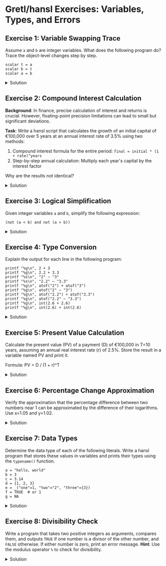 # Gretl/hansl Exercises: Variables, Types, and Errors

## Exercise 1: Variable Swapping Trace

Assume `a` and `b` are integer variables. What does the following program do? Trace the object-level changes step by step.

```hansl
scalar t = a
scalar b = t
scalar a = b
```

<details>
<summary>Solution</summary>

#### Initial state:
- a contains an integer value
- b contains an integer value

#### After line 1 (t = a):
- t points to the same value as a

#### After line 2 (b = t):
- b now points to the same value as t (and thus a)
- The original value of b is overwritten
-
#### After line 3 (a = b):
- a continues to point to the same value since b already points to a's value
#### Conclusion:
This code does not actually swap values but makes all three variables (a, b, t) reference the original value of a. The original value of b is lost.
</details>

## Exercise 2: Compound Interest Calculation

**Background**: In finance, precise calculation of interest and returns is crucial. However, floating-point precision limitations can lead to small but significant deviations.

**Task**: Write a hansl script that calculates the growth of an initial capital of €100,000 over 5 years at an annual interest rate of 3.5% using two methods:
1. Compound interest formula for the entire period: `final = initial * (1 + rate)^years`
2. Step-by-step annual calculation: Multiply each year's capital by the interest factor

Why are the results not identical?

<details>
<summary>Solution</summary>
<pre><code class="language-hansl"># compound_interest_calculation.inp
# Method 1: Using compound interest formula
scalar initial = 100000
scalar rate = 0.035
scalar years = 5
scalar final_compound = initial * (1 + rate)^years
printf "Compound formula result: %.2f\n", final_compound
</code></pre>
<pre><code class="language-hansl"># Method 2: Step-by-step calculation
scalar capital = initial
loop i=1..5
    scalar capital = capital * (1 + rate)
endloop
printf "Step-by-step result: %.2f\n", capital
</code></pre>
<pre><code class="language-hansl"># Explanation for the difference
printf "Difference: %.10f\n", final_compound - capital
</code></pre>

The results differ slightly due to floating-point arithmetic precision limitations.
With the compound formula, we perform one exponentiation and one multiplication.
In the step-by-step approach, we perform 5 multiplications sequentially.
Each operation introduces a tiny rounding error, and these errors accumulate differently.
</details>

## Exercise 3: Logical Simplification

Given integer variables `a` and `b`, simplify the following expression:

```
(not (a < b) and not (a > b))
```

<details>
<summary>Solution</summary>
The expression simplifies to:
`(a == b)`

**Explanation**
"not (a < b) and not (a > b)" means "a is not less than b and a is not greater than b" which is equivalent to "a equals b"
</details>

## Exercise 4: Type Conversion

Explain the output for each line in the following program:

```hansl
printf "%g\n", 2 + 3
printf "%g\n", 2.2 + 3.3
printf "%s\n", "2" ~ "3"
printf "%s\n", "2.2" ~ "3.3"
printf "%g\n", atof("2") + atof("3")
printf "%g\n", atof("2" ~ "3")
printf "%g\n", atof("2.2") + atof("3.3")
printf "%g\n", atof("2.2" ~ "3.3")
printf "%g\n", int(2.6 + 2.6)
printf "%g\n", int(2.6) + int(2.6)
```

<details>
<summary>Solution</summary>
The explanations for each line:

<pre><code class="language-hansl">Line 1: 5       # Integer addition of 2 + 3
Line 2: 5.5     # Float addition of 2.2 + 3.3
Line 3: 23      # String concatenation of "2" and "3"
Line 4: 2.23.3  # String concatenation of "2.2" and "3.3"
Line 5: 5       # Converting strings to floats (atof) then adding
Line 6: 23      # Concatenating strings first, then converting to float
Line 7: 5.5     # Converting strings to floats then adding
Line 8: 0       # Invalid conversion - "2.23.3" is not a valid number, returns 0
Line 9: 5       # Adding floats (5.2) then converting to integer
Line 10: 4      # Converting each float to integer (truncating) then adding
</code></pre>

This illustrates type conversions between numeric and string types, and the difference between operation order in expressions.
</details>

## Exercise 5: Present Value Calculation

Calculate the present value (PV) of a payment (D) of €100,000 in T=10 years, assuming an annual real interest rate (r) of 2.5%. Store the result in a variable named PV and print it.

Formula: PV = D / (1 + r)^T

<details>
<summary>Solution</summary>
<pre><code class="language-hansl"># present_value.inp
scalar D = 100000
scalar T = 10
scalar r = 0.025
</code></pre>
<pre><code class="language-hansl">
scalar PV = D / (1 + r)^T
printf "Present value: %.2f\n", PV
</code></pre>
</details>

## Exercise 6: Percentage Change Approximation

Verify the approximation that the percentage difference between two numbers near 1 can be approximated by the difference of their logarithms. Use x=1.05 and y=1.02.

<details>
<summary>Solution</summary>
<pre><code class="language-hansl"># percentage_change_approximation.inp
set verbose off
scalar x = 1.05
scalar y = 1.02
</code></pre>
<pre><code class="language-hansl"># Exact percentage difference
scalar exact = (y - x)/x
# Logarithmic approximation
scalar approx = log(y) - log(x)
</code></pre>
<pre><code class="language-hansl">printf "Exact: %.4f\nApproximation: %.4f\n", exact, approx
</code></pre>
</details>

## Exercise 7: Data Types

Determine the data type of each of the following literals. Write a hansl program that stores these values in variables and prints their types using the `typename()` function.

```hansl
a = "hello, world"
b = 3
c = 3.14
d = {1, 2, 3}
e = _("one"=1, "two"="2", "three"={3})
f = TRUE  # or 1
g = NA
```

<details>
<summary>Solution</summary>
<pre><code class="language-hansl"># data_types.inp
string a = "hello, world"
scalar b = 3
scalar c = 3.14
matrix d = {1, 2, 3}
bundle e = _("one"=1, "two"="2", "three"={3})
scalar f = TRUE  # or 1
scalar g = NA
</code></pre>
<pre><code class="language-hansl">printf "a: %s\n", typename(a)
printf "b: %s\n", typename(b)
printf "c: %s\n", typename(c)
printf "d: %s\n", typename(d)
printf "e: %s\n", typename(e)
printf "f: %s\n", typename(f)
printf "g: %s\n", typename(g)
</code></pre>

The data types in hansl/gretl are:
- a: string (text values)
- b: scalar (integer)
- c: scalar (float)
- d: matrix (row vector here)
- e: bundle (key-value collection)
- f: scalar (boolean)
- g: scalar (missing value)
</details>


## Exercise 8: Divisibility Check

Write a program that takes two positive integers as arguments, compares them, and outputs `TRUE` if one number is a divisor of the other number, and `FALSE` otherwise. If either number is zero, print an error message. **Hint**: Use the modulus operator `%` to check for divisibility.

<details>
<summary>Solution</summary>
<pre><code class="language-hansl"># divisibility_check.inp
function void check_divisibility(int a, int b)
    if a == 0 || b == 0
        printf "Error: Zero cannot be used in divisibility check\n"
        return
    endif
    if a % b == 0 || b % a == 0
        printf "TRUE\n"
    else
        printf "FALSE\n"
    endif
end function
</code></pre>
<pre><code class="language-hansl"># Examples
check_divisibility(10, 5)    # True: 5 divides 10
check_divisibility(7, 14)    # True: 7 divides 14
check_divisibility(7, 9)     # False: neither divides the other
check_divisibility(0,1)   # Error: Zero cannot be used
</code></pre>
</details>
